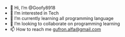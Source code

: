 - 👋 Hi, I’m @Goofy8918
- 👀 I’m interested in Tech
- 🌱 I’m currently learning all programming language
- 💞️ I’m looking to collaborate on programming learning
- 📫 How to reach me gufron.alfa@gmail.com

<!---
Goofy8918/Goofy8918 is a ✨ special ✨ repository because its `README.md` (this file) appears on your GitHub profile.
You can click the Preview link to take a look at your changes.
--->
